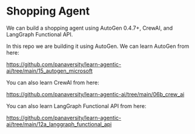 # Shopping Agent

We can build a shopping agent using AutoGen 0.4.7+, CrewAI, and LangGraph Functional API.

In this repo we are building it using AutoGen. We can learn AutoGen from here:

https://github.com/panaversity/learn-agentic-ai/tree/main/15_autogen_microsoft


You can also learn CrewAI from here:

https://github.com/panaversity/learn-agentic-ai/tree/main/06b_crew_ai


You can also learn LangGraph Functional API from here:

https://github.com/panaversity/learn-agentic-ai/tree/main/12a_langgraph_functional_api